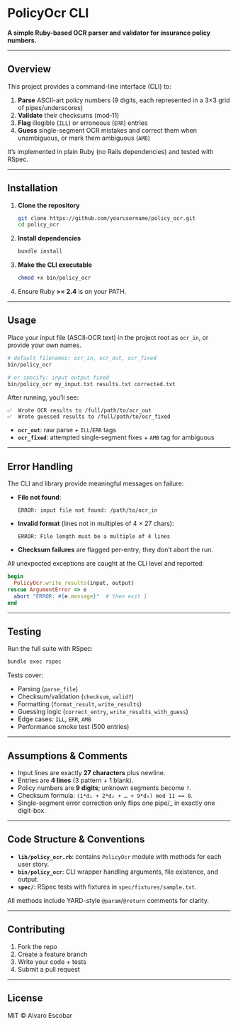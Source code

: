 # PolicyOcr CLI

**A simple Ruby-based OCR parser and validator for insurance policy numbers.**

---

## Overview

This project provides a command-line interface (CLI) to:

1. **Parse** ASCII-art policy numbers (9 digits, each represented in a 3×3 grid of pipes/underscores)
2. **Validate** their checksums (mod‑11)
3. **Flag** illegible (`ILL`) or erroneous (`ERR`) entries
4. **Guess** single-segment OCR mistakes and correct them when unambiguous, or mark them ambiguous (`AMB`)

It’s implemented in plain Ruby (no Rails dependencies) and tested with RSpec.

---

## Installation

1. **Clone the repository**
   ```bash
   git clone https://github.com/yourusername/policy_ocr.git
   cd policy_ocr
   ```

2. **Install dependencies**
   ```bash
   bundle install
   ```

3. **Make the CLI executable**
   ```bash
   chmod +x bin/policy_ocr
   ```

4. Ensure Ruby **>= 2.4** is on your PATH.

---

## Usage

Place your input file (ASCII‑OCR text) in the project root as `ocr_in`, or provide your own names.

```bash
# default filenames: ocr_in, ocr_out, ocr_fixed
bin/policy_ocr

# or specify: input output fixed
bin/policy_ocr my_input.txt results.txt corrected.txt
```

After running, you’ll see:

```
✅  Wrote OCR results to /full/path/to/ocr_out
✅  Wrote guessed results to /full/path/to/ocr_fixed
```

- **`ocr_out`**: raw parse + `ILL`/`ERR` tags
- **`ocr_fixed`**: attempted single‑segment fixes + `AMB` tag for ambiguous

---

## Error Handling

The CLI and library provide meaningful messages on failure:

- **File not found**:
  ```
  ERROR: input file not found: /path/to/ocr_in
  ```
- **Invalid format** (lines not in multiples of 4 × 27 chars):
  ```
  ERROR: File length must be a multiple of 4 lines
  ```
- **Checksum failures** are flagged per-entry; they don’t abort the run.

All unexpected exceptions are caught at the CLI level and reported:

```ruby
begin
  PolicyOcr.write_results(input, output)
rescue ArgumentError => e
  abort "ERROR: #{e.message}"  # then exit 1
end
```  

---

## Testing

Run the full suite with RSpec:

```bash
bundle exec rspec
```

Tests cover:
- Parsing (`parse_file`)
- Checksum/validation (`checksum`, `valid?`)
- Formatting (`format_result`, `write_results`)
- Guessing logic (`correct_entry`, `write_results_with_guess`)
- Edge cases: `ILL`, `ERR`, `AMB`
- Performance smoke test (500 entries)

---

## Assumptions & Comments

- Input lines are exactly **27 characters** plus newline.
- Entries are **4 lines** (3 pattern + 1 blank).
- Policy numbers are **9 digits**; unknown segments become `?`.
- Checksum formula: `(1*d₁ + 2*d₂ + … + 9*d₉) mod 11 == 0`.
- Single-segment error correction only flips one pipe/_ in exactly one digit-box.

---

## Code Structure & Conventions

- **`lib/policy_ocr.rb`**: contains `PolicyOcr` module with methods for each user story.
- **`bin/policy_ocr`**: CLI wrapper handling arguments, file existence, and output.
- **`spec/`**: RSpec tests with fixtures in `spec/fixtures/sample.txt`.

All methods include YARD-style `@param`/`@return` comments for clarity.

---

## Contributing

1. Fork the repo
2. Create a feature branch
3. Write your code + tests
4. Submit a pull request

---

## License

MIT © Alvaro Escobar

